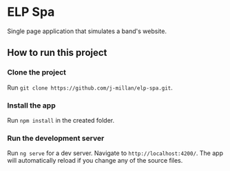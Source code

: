 # ELP Spa

Single page application that simulates a band's website.

## How to run this project

### Clone the project
  Run `git clone https://github.com/j-millan/elp-spa.git`.

### Install the app
  Run `npm install` in the created folder.

### Run the development server

Run `ng serve` for a dev server. Navigate to `http://localhost:4200/`. The app will automatically reload if you change any of the source files.